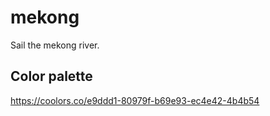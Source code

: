 # mekong

Sail the mekong river.

## Color palette

https://coolors.co/e9ddd1-80979f-b69e93-ec4e42-4b4b54